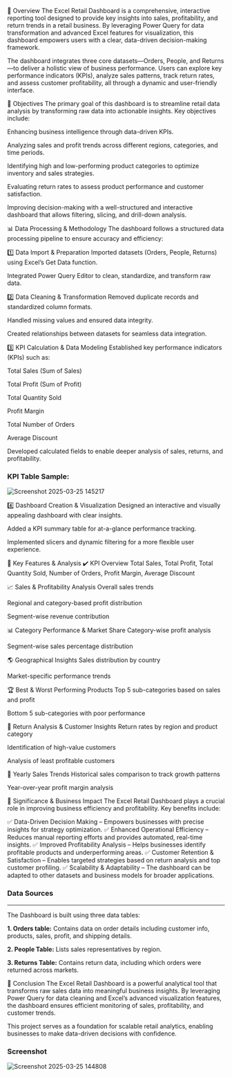 
📌 Overview
The Excel Retail Dashboard is a comprehensive, interactive reporting tool designed to provide key insights into sales, profitability, and return trends in a retail business. By leveraging Power Query for data transformation and advanced Excel features for visualization, this dashboard empowers users with a clear, data-driven decision-making framework.

The dashboard integrates three core datasets—Orders, People, and Returns—to deliver a holistic view of business performance. Users can explore key performance indicators (KPIs), analyze sales patterns, track return rates, and assess customer profitability, all through a dynamic and user-friendly interface.

🎯 Objectives
The primary goal of this dashboard is to streamline retail data analysis by transforming raw data into actionable insights. Key objectives include:

Enhancing business intelligence through data-driven KPIs.

Analyzing sales and profit trends across different regions, categories, and time periods.

Identifying high and low-performing product categories to optimize inventory and sales strategies.

Evaluating return rates to assess product performance and customer satisfaction.

Improving decision-making with a well-structured and interactive dashboard that allows filtering, slicing, and drill-down analysis.

📊 Data Processing & Methodology
The dashboard follows a structured data processing pipeline to ensure accuracy and efficiency:

1️⃣ Data Import & Preparation
Imported datasets (Orders, People, Returns) using Excel’s Get Data function.

Integrated Power Query Editor to clean, standardize, and transform raw data.

2️⃣ Data Cleaning & Transformation
Removed duplicate records and standardized column formats.

Handled missing values and ensured data integrity.

Created relationships between datasets for seamless data integration.

3️⃣ KPI Calculation & Data Modeling
Established key performance indicators (KPIs) such as:

Total Sales (Sum of Sales)

Total Profit (Sum of Profit)

Total Quantity Sold

Profit Margin

Total Number of Orders

Average Discount

Developed calculated fields to enable deeper analysis of sales, returns, and profitability.

### KPI Table Sample:

![Screenshot 2025-03-25 145217](https://github.com/user-attachments/assets/466b02b5-cf62-4c07-a64c-6c039a33aba5)



4️⃣ Dashboard Creation & Visualization
Designed an interactive and visually appealing dashboard with clear insights.

Added a KPI summary table for at-a-glance performance tracking.

Implemented slicers and dynamic filtering for a more flexible user experience.

📌 Key Features & Analysis
✔️ KPI Overview
Total Sales, Total Profit, Total Quantity Sold, Number of Orders, Profit Margin, Average Discount

📈 Sales & Profitability Analysis
Overall sales trends

Regional and category-based profit distribution

Segment-wise revenue contribution

📊 Category Performance & Market Share
Category-wise profit analysis

Segment-wise sales percentage distribution

🌎 Geographical Insights
Sales distribution by country

Market-specific performance trends

🏆 Best & Worst Performing Products
Top 5 sub-categories based on sales and profit

Bottom 5 sub-categories with poor performance

🔄 Return Analysis & Customer Insights
Return rates by region and product category

Identification of high-value customers

Analysis of least profitable customers

📅 Yearly Sales Trends
Historical sales comparison to track growth patterns

Year-over-year profit margin analysis

🚀 Significance & Business Impact
The Excel Retail Dashboard plays a crucial role in improving business efficiency and profitability. Key benefits include:

✅ Data-Driven Decision Making – Empowers businesses with precise insights for strategy optimization.
✅ Enhanced Operational Efficiency – Reduces manual reporting efforts and provides automated, real-time insights.
✅ Improved Profitability Analysis – Helps businesses identify profitable products and underperforming areas.
✅ Customer Retention & Satisfaction – Enables targeted strategies based on return analysis and top customer profiling.
✅ Scalability & Adaptability – The dashboard can be adapted to other datasets and business models for broader applications.

### Data Sources
____________________________________________________________________________________________________________________________

The Dashboard is built using three data tables:


**1. Orders table:** Contains data on order details including customer info, products, sales, profit, and shipping details.

**2. People Table:** Lists sales representatives by region.

**3. Returns Table:** Contains return data, including which orders were returned across markets.

🏁 Conclusion
The Excel Retail Dashboard is a powerful analytical tool that transforms raw sales data into meaningful business insights. By leveraging Power Query for data cleaning and Excel’s advanced visualization features, the dashboard ensures efficient monitoring of sales, profitability, and customer trends.

This project serves as a foundation for scalable retail analytics, enabling businesses to make data-driven decisions with confidence.

### Screenshot

![Screenshot 2025-03-25 144808](https://github.com/user-attachments/assets/c93f408c-e450-47e7-bd54-388759700310)
